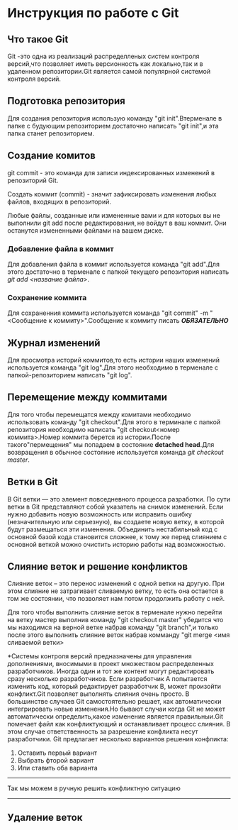 # Инструкция по работе с Git

## Что такое Git

Git -это одна из реализаций распределленых систем контроля версий,что позволяет иметь версионность как локально,так и в удаленном репозитории.Git является самой популярной системой контроля версий.

## Подготовка репозитория

Для создания репозитория использую команду "git init".Втерменале в папке с будующим репозиторием достаточно написать "git init",и эта папка станет репозиторием.

## Создание комитов

git commit - это команда для записи индексированных изменений в репозиторий Git.

Создать коммит (commit) - значит зафиксировать изменения любых файлов, входящих в репозиторий.

Любые файлы, созданные или измененные вами и для которых вы не выполнили git add после редактирования, не войдут в ваш коммит. Они останутся измененными файлами на вашем диске.


### Добавление файла в коммит
Для добавления файла в коммит используется команда "git add".Для этого достаточно в терменале с папкой текущего репозитория написать *git add <название файла>*.

### Сохранение коммита
Для сохраненния коммита используется команда "git commit" -m "<Сообщение к коммиту>".Сообщение к коммиту писать ***ОБЯЗАТЕЛЬНО***

## Журнал изменений

Для просмотра историй коммитов,то есть истории наших изменений используется команда "git log".Для этого необходимо в терменале с папкой-репозиторием написать "git log".

## Перемещение между коммитами
Для того чтобы перемещатся между комитами необходимо использовать команду "git checkout".Для этого в терминале с папкой репозитория необходимо написать "git checkout<номер коммита>.Номер коммита берется из истории.После такого"пермещения" мы попадаем в состояние **detached head**.Для возвращения в обычное состояние используется команда *git checkout master*.


## Ветки в Git

В Git ветки — это элемент повседневного процесса разработки. По сути ветки в Git представляют собой указатель на снимок изменений. Если нужно добавить новую возможность или исправить ошибку (незначительную или серьезную), вы создаете новую ветку, в которой будут размещаться эти изменения. Объединить нестабильный код с основной базой кода становится сложнее, к тому же перед слиянием с основной веткой можно очистить историю работы над возможностью.

## Слияние веток и решение конфликтов

Слияние веток – это перенос изменений с одной ветки на другую. При этом слияние не затрагивает сливаемую ветку, то есть она остается в том же состоянии, что позволяет нам потом продолжить работу с ней.

Для того чтобы выполнить слияние веток в терменале нужно перейти на ветку мастер выполнив команду "git checkout master" убедится что мы находимся на верной ветке набрав команду "git branch",и только после этого выполнить слияние веток набрав комманду "git merge <имя сливаемой ветки>

*Системы контроля версий предназначены для управления дополнениями, вносимыми в проект множеством распределенных разработчиков. Иногда один и тот же контент могут редактировать сразу несколько разработчиков. Если разработчик A попытается изменить код, который редактирует разработчик B, может произойти конфликт.Git позволяет выполнять слияния очень просто. В большинстве случаев Git самостоятельно решает, как автоматически интегрировать новые изменения.Но бывают случаи когда Git не может автоматически определить,какое изменение является правильныи.Git помечает файл как конфликтующий и останавливает процесс слияния. В этом случае ответственность за разрешение конфликта несут разработчики.
Git предлагает несколько вариантов решения конфликта:

1. Оставить первый вариант
2. Выбрать фторой вариант
3. Или ставить оба варианта

---------------------------------------------------

 Так мы можем в ручную решить конфликтную ситуацию

 --------------------------------------------------


## Удаление веток